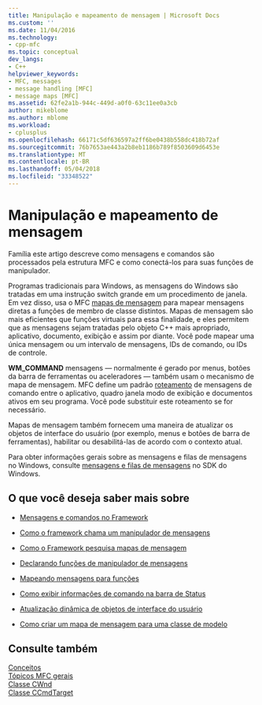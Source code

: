 ```yaml
---
title: Manipulação e mapeamento de mensagem | Microsoft Docs
ms.custom: ''
ms.date: 11/04/2016
ms.technology:
- cpp-mfc
ms.topic: conceptual
dev_langs:
- C++
helpviewer_keywords:
- MFC, messages
- message handling [MFC]
- message maps [MFC]
ms.assetid: 62fe2a1b-944c-449d-a0f0-63c11ee0a3cb
author: mikeblome
ms.author: mblome
ms.workload:
- cplusplus
ms.openlocfilehash: 66171c5df636597a2ff6be0438b558dc418b72af
ms.sourcegitcommit: 76b7653ae443a2b8eb1186b789f8503609d6453e
ms.translationtype: MT
ms.contentlocale: pt-BR
ms.lasthandoff: 05/04/2018
ms.locfileid: "33348522"
---
```

# <a name="message-handling-and-mapping"></a>Manipulação e mapeamento de mensagem
Família este artigo descreve como mensagens e comandos são processados pela estrutura MFC e como conectá-los para suas funções de manipulador.  
  
 Programas tradicionais para Windows, as mensagens do Windows são tratadas em uma instrução switch grande em um procedimento de janela. Em vez disso, usa o MFC [mapas de mensagem](../mfc/message-categories.md) para mapear mensagens diretas a funções de membro de classe distintos. Mapas de mensagem são mais eficientes que funções virtuais para essa finalidade, e eles permitem que as mensagens sejam tratadas pelo objeto C++ mais apropriado, aplicativo, documento, exibição e assim por diante. Você pode mapear uma única mensagem ou um intervalo de mensagens, IDs de comando, ou IDs de controle.  
  
 **WM_COMMAND** mensagens — normalmente é gerado por menus, botões da barra de ferramentas ou aceleradores — também usam o mecanismo de mapa de mensagem. MFC define um padrão [roteamento](../mfc/command-routing.md) de mensagens de comando entre o aplicativo, quadro janela modo de exibição e documentos ativos em seu programa. Você pode substituir este roteamento se for necessário.  
  
 Mapas de mensagem também fornecem uma maneira de atualizar os objetos de interface do usuário (por exemplo, menus e botões de barra de ferramentas), habilitar ou desabilitá-las de acordo com o contexto atual.  
  
 Para obter informações gerais sobre as mensagens e filas de mensagens no Windows, consulte [mensagens e filas de mensagens](http://msdn.microsoft.com/library/windows/desktop/ms632590) no SDK do Windows.  
  
## <a name="what-do-you-want-to-know-more-about"></a>O que você deseja saber mais sobre  
  
-   [Mensagens e comandos no Framework](../mfc/messages-and-commands-in-the-framework.md)  
  
-   [Como o framework chama um manipulador de mensagens](../mfc/how-the-framework-calls-a-handler.md)  
  
-   [Como o Framework pesquisa mapas de mensagem](../mfc/how-the-framework-searches-message-maps.md)  
  
-   [Declarando funções de manipulador de mensagens](../mfc/declaring-message-handler-functions.md)  
  
-   [Mapeando mensagens para funções](../mfc/reference/mapping-messages-to-functions.md)  
  
-   [Como exibir informações de comando na barra de Status](../mfc/how-to-display-command-information-in-the-status-bar.md)  
  
-   [Atualização dinâmica de objetos de interface do usuário](../mfc/how-to-update-user-interface-objects.md)  
  
-   [Como criar um mapa de mensagem para uma classe de modelo](../mfc/how-to-create-a-message-map-for-a-template-class.md)  
  
## <a name="see-also"></a>Consulte também  
 [Conceitos](../mfc/mfc-concepts.md)   
 [Tópicos MFC gerais](../mfc/general-mfc-topics.md)   
 [Classe CWnd](../mfc/reference/cwnd-class.md)   
 [Classe CCmdTarget](../mfc/reference/ccmdtarget-class.md)
